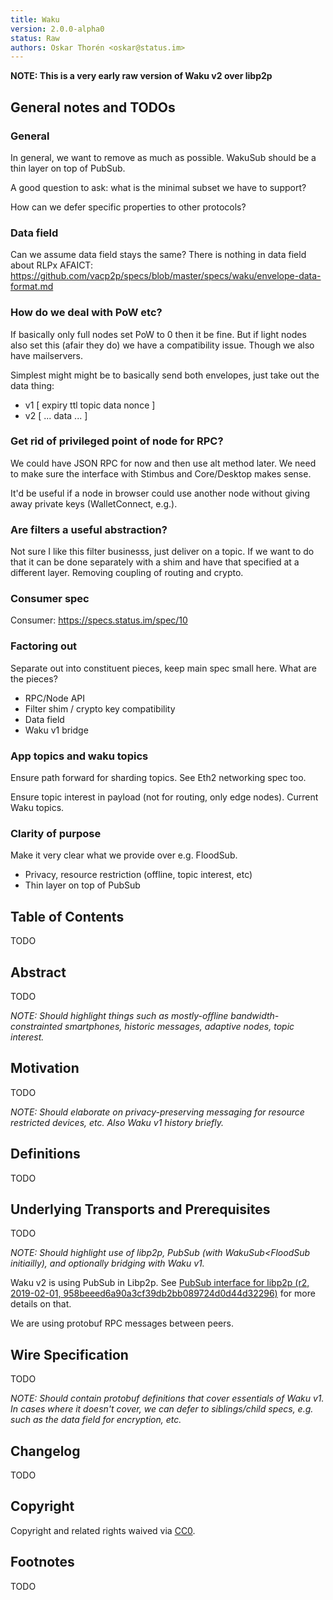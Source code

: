 ```yaml
---
title: Waku
version: 2.0.0-alpha0
status: Raw
authors: Oskar Thorén <oskar@status.im>
---
```


**NOTE: This is a very early raw version of Waku v2 over libp2p**

## General notes and TODOs

### General
In general, we want to remove as much as possible. WakuSub should be a thin layer on top of PubSub.

A good question to ask: what is the minimal subset we have to support?

How can we defer specific properties to other protocols?

### Data field
Can we assume data field stays the same? There is nothing in data field about RLPx AFAICT:
https://github.com/vacp2p/specs/blob/master/specs/waku/envelope-data-format.md

### How do we deal with PoW etc?
If basically only full nodes set PoW to 0 then it be fine. But if light nodes also set this (afair they do) we have a compatibility issue. Though we also have mailservers.

Simplest might might be to basically send both envelopes, just take out the data thing:
- v1 [ expiry ttl topic data nonce ]
- v2 [ ... data ... ]

### Get rid of privileged point of node for RPC?
We could have JSON RPC for now and then use alt method later. We need to make
sure the interface with Stimbus and Core/Desktop makes sense.

It'd be useful if a node in browser could use another node without giving away
private keys (WalletConnect, e.g.).

### Are filters a useful abstraction?
Not sure I like this filter businesss, just deliver on a topic. If we want to do
that it can be done separately with a shim and have that specified at a
different layer. Removing coupling of routing and crypto.

### Consumer spec
Consumer: https://specs.status.im/spec/10

### Factoring out
Separate out into constituent pieces, keep main spec small here. What are the pieces?
- RPC/Node API
- Filter shim / crypto key compatibility
- Data field
- Waku v1 bridge 

### App topics and waku topics
Ensure path forward for sharding topics. See Eth2 networking spec too.

Ensure topic interest in payload (not for routing, only edge nodes). Current Waku topics.

### Clarity of purpose
Make it very clear what we provide over e.g. FloodSub.
- Privacy, resource restriction (offline, topic interest, etc)
- Thin layer on top of PubSub

## Table of Contents

TODO

## Abstract

TODO

*NOTE: Should highlight things such as mostly-offline bandwidth-constrainted smartphones, historic messages, adaptive nodes, topic interest.*

## Motivation

TODO

*NOTE: Should elaborate on privacy-preserving messaging for resource restricted devices, etc. Also Waku v1 history briefly.*

## Definitions

TODO

## Underlying Transports and Prerequisites

TODO

*NOTE: Should highlight use of libp2p, PubSub (with WakuSub<FloodSub initiailly), and optionally bridging with Waku v1.*

Waku v2 is using PubSub in Libp2p. See [PubSub interface for libp2p (r2, 2019-02-01, 958beeed6a90a3cf39db2bb089724d0d44d32296)](https://github.com/libp2p/specs/blob/master/pubsub/README.md) for more details on that.

We are using protobuf RPC messages between peers.

## Wire Specification

TODO

*NOTE: Should contain protobuf definitions that cover essentials of Waku v1. In cases where it doesn't cover, we can defer to siblings/child specs, e.g. such as the data field for encryption, etc.*

## Changelog

TODO

## Copyright

Copyright and related rights waived via [CC0](https://creativecommons.org/publicdomain/zero/1.0/).

## Footnotes

TODO
